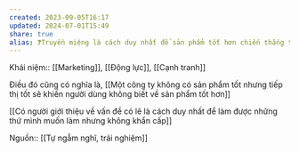 ```yaml
---
created: 2023-09-05T16:17
updated: 2024-07-01T15:49
share: true
alias: ❓Truyền miệng là cách duy nhất để sản phẩm tốt hơn chiến thắng trên thị trường
---
```

Khái niệm:: [[Marketing]], [[Động lực]], [[Cạnh tranh]]

Điều đó cũng có  nghĩa là, [[Một công ty không có sản phẩm tốt nhưng tiếp thị tốt sẽ khiến người dùng không biết về sản phẩm tốt hơn]] 

[[Có người giới thiệu về vấn đề có lẽ là cách duy nhất để làm được những thứ mình muốn làm nhưng không khẩn cấp]]

Nguồn:: [[Tự ngẫm nghĩ, trải nghiệm]]